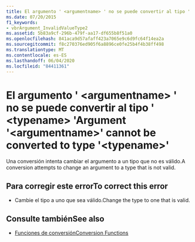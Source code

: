```yaml
---
title: El argumento ' <argumentname> ' no se puede convertir al tipo ' <typename> '
ms.date: 07/20/2015
f1_keywords:
- vbrArgument_InvalidValueType2
ms.assetid: 5b83a9cf-296b-479f-aa17-df655b8f51a0
ms.openlocfilehash: 841aca9d57afaff423a7065e9c6d9fc64f14ea2a
ms.sourcegitcommit: f8c270376ed905f6a8896ce0fe25b4f4b38ff498
ms.translationtype: MT
ms.contentlocale: es-ES
ms.lasthandoff: 06/04/2020
ms.locfileid: "84411361"
---
```

# <a name="argument-argumentname-cannot-be-converted-to-type-typename"></a><span data-ttu-id="4d479-102">El argumento ' \<argumentname> ' no se puede convertir al tipo ' \<typename> '</span><span class="sxs-lookup"><span data-stu-id="4d479-102">Argument '\<argumentname>' cannot be converted to type '\<typename>'</span></span>
<span data-ttu-id="4d479-103">Una conversión intenta cambiar el argumento a un tipo que no es válido.</span><span class="sxs-lookup"><span data-stu-id="4d479-103">A conversion attempts to change an argument to a type that is not valid.</span></span>  
  
## <a name="to-correct-this-error"></a><span data-ttu-id="4d479-104">Para corregir este error</span><span class="sxs-lookup"><span data-stu-id="4d479-104">To correct this error</span></span>  
  
- <span data-ttu-id="4d479-105">Cambie el tipo a uno que sea válido.</span><span class="sxs-lookup"><span data-stu-id="4d479-105">Change the type to one that is valid.</span></span>  
  
## <a name="see-also"></a><span data-ttu-id="4d479-106">Consulte también</span><span class="sxs-lookup"><span data-stu-id="4d479-106">See also</span></span>

- [<span data-ttu-id="4d479-107">Funciones de conversión</span><span class="sxs-lookup"><span data-stu-id="4d479-107">Conversion Functions</span></span>](../language-reference/functions/conversion-functions.md)
